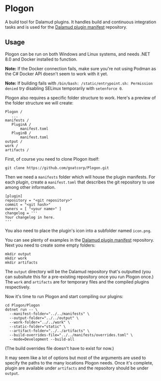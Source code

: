 # Plogon

A build tool for Dalamud plugins. It handles build and continuous integration tasks and is used for the [Dalamud plugin manifest](https://github.com/goatcorp/DalamudPluginsD17/) repository.

## Usage

Plogon can be run on both Windows and Linux systems, and needs .NET 8.0 and Docker installed to function.

**Note:** If the Docker connection fails, make sure you're not using Podman as the C# Docker API doesn't seem to work with it yet.

**Note:** If building fails with `/bin/bash: /static/entrypoint.sh: Permission denied` try disabling SELinux temporarily with `setenforce 0`.

Plogon also requires a specific folder structure to work. Here's a preview of the folder structure we will create:

```
Plogon /
   ...
manifests /
   PluginA /
       manifest.toml
   PluginB /
       manifest.toml
output /
work /
artifacts /
```

First, of course you need to clone Plogon itself:

```
git clone https://github.com/goatcorp/Plogon.git
```

Then we need a `manifests` folder which will house the plugin manifests. For each plugin, create a `manifest.toml` that describes the git repository to use among other information.

```
[plugin]
repository = "<git repository>"
commit = "<git hash>"
owners = [ "<your name>" ]
changelog = '''
Your changelog in here.
'''
```

You also need to place the plugin's icon into a subfolder named `icon.png`.

You can see plenty of examples in the [Dalamud plugin manifest](https://github.com/goatcorp/DalamudPluginsD17/) repository. Next you need to create some empty folders:

```
mkdir output
mkdir work
mkdir artifacts
```

The `output` directory will be the Dalamud repository that's outputted (you can subsitute this for a pre-existing repository once you run Plogon once.) The `work` and `artifacts` are for temporary files and the compiled plugins respectively.

Now it's time to run Plogon and start compiling our plugins:

```
cd Plogon/Plogon
dotnet run -- \
  --manifest-folder="../../manifests" \
  --output-folder="../../output" \
  --work-folder="../../work" \
  --static-folder="static" \
  --artifact-folder="../../artifacts" \
  --build-overrides-file="../../manifests/overrides.toml" \
  --mode=Development --build-all
```
(The build overrides file doesn't have to exist for now.)

It may seem like a lot of options but most of the arguments are used to specify the paths to the many locations Plogon needs. Once it's complete, plugin are available under `artifacts` and the repsoitory should be under `output`.

